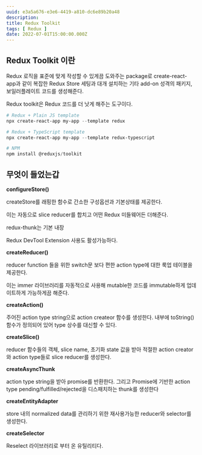 ```yaml
---
uuid: e3a5a676-e3e6-4419-a810-dc6e89b20a48
description: 
title: Redux Toolkit
tags: [ Redux ]
date: 2022-07-01T15:00:00.000Z
---
```









## Redux Toolkit 이란

Redux 로직을 표준에 맞게 작성할 수 있게끔 도와주는 package로 create-react-app과 같이 복잡한 Redux Store 세팅과 대개 설치하는 기타 add-on 성격의 패키지, 보일러플레이트 코드를 생성해준다.

Redux toolkit은 Redux 코드를 더 낫게 해주는 도구이다.

```powershell
# Redux + Plain JS template
npx create-react-app my-app --template redux

# Redux + TypeScript template
npx create-react-app my-app --template redux-typescript

# NPM
npm install @reduxjs/toolkit
```

## 무엇이 들었는갑

**configureStore()**

createStore를 래핑한 함수로 간소한 구성옵션과 기본상태를 제공한다.

이는 자동으로 slice reducer를 합치고 어떤 Redux 미들웨어든 더해준다.

redux-thunk는 기본 내장

Redux DevTool Extension 사용도 활성가능하다.

**createReducer()**

reducer function 들을 위한 switch문 보다 편한 action type에 대한 룩업 테이블을 제공한다.

이는 immer 라이브러리를 자동적으로 사용해 mutable한 코드를 immutable하게 업데이트하게 가능하게끔 해준다.

**createAction()**

주어진 action type string으로 action createor 함수를 생성한다. 내부에 toString() 함수가 정의되어 있어 type 상수를 대신할 수 있다.

**createSlice()**

reducer 함수들의 객체, slice name, 초기화 state 값을 받아 적절한 action creator와 action type들로 slice reducer를 생성한다.

**createAsyncThunk**

action type string을 받아 promise를 반환한다. 그리고 Promise에 기반한 action type pending/fulfilled/rejected을 디스패치하는 thunk를 생성한다

**createEntityAdapter**

store 내의 normalized data를 관리하기 위한 재사용가능한 reducer와 selector를 생성한다.

**createSelector**

Reselect 라이브러리로 부터 온 유틸리티다.